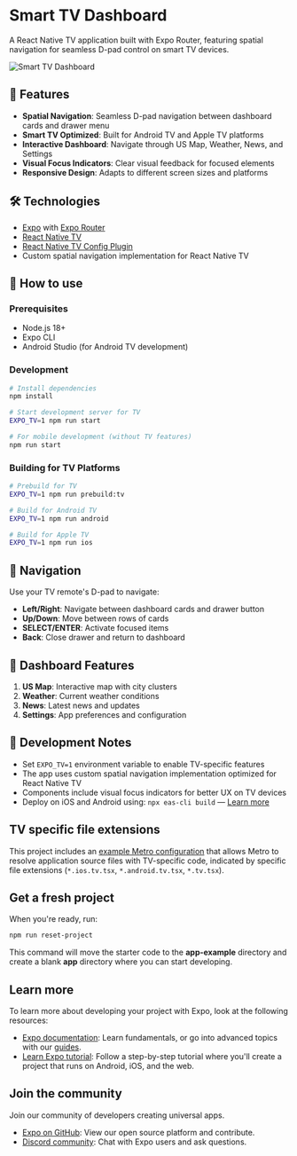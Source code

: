 # Smart TV Dashboard

A React Native TV application built with Expo Router, featuring spatial navigation for seamless D-pad control on smart TV devices.

![Smart TV Dashboard](https://github.com/douglowder/examples/assets/6577821/a881466f-a7a0-4c66-b1fc-33235c466997)

## 🚀 Features

- **Spatial Navigation**: Seamless D-pad navigation between dashboard cards and drawer menu
- **Smart TV Optimized**: Built for Android TV and Apple TV platforms
- **Interactive Dashboard**: Navigate through US Map, Weather, News, and Settings
- **Visual Focus Indicators**: Clear visual feedback for focused elements
- **Responsive Design**: Adapts to different screen sizes and platforms

## 🛠️ Technologies

- [Expo](https://expo.dev) with [Expo Router](https://docs.expo.dev/router/introduction)
- [React Native TV](https://github.com/react-native-tvos/react-native-tvos)
- [React Native TV Config Plugin](https://github.com/react-native-tvos/config-tv)
- Custom spatial navigation implementation for React Native TV

## 🚀 How to use

### Prerequisites
- Node.js 18+
- Expo CLI
- Android Studio (for Android TV development)

### Development

```sh
# Install dependencies
npm install

# Start development server for TV
EXPO_TV=1 npm run start

# For mobile development (without TV features)
npm run start
```

### Building for TV Platforms

```sh
# Prebuild for TV
EXPO_TV=1 npm run prebuild:tv

# Build for Android TV
EXPO_TV=1 npm run android

# Build for Apple TV
EXPO_TV=1 npm run ios
```

## 📱 Navigation

Use your TV remote's D-pad to navigate:

- **Left/Right**: Navigate between dashboard cards and drawer button
- **Up/Down**: Move between rows of cards
- **SELECT/ENTER**: Activate focused items
- **Back**: Close drawer and return to dashboard

## 🎯 Dashboard Features

1. **US Map**: Interactive map with city clusters
2. **Weather**: Current weather conditions
3. **News**: Latest news and updates
4. **Settings**: App preferences and configuration

## 🔧 Development Notes

- Set `EXPO_TV=1` environment variable to enable TV-specific features
- The app uses custom spatial navigation implementation optimized for React Native TV
- Components include visual focus indicators for better UX on TV devices
- Deploy on iOS and Android using: `npx eas-cli build` — [Learn more](https://expo.dev/eas)

## TV specific file extensions

This project includes an [example Metro configuration](./metro.config.js) that allows Metro to resolve application source files with TV-specific code, indicated by specific file extensions (`*.ios.tv.tsx`, `*.android.tv.tsx`, `*.tv.tsx`).

## Get a fresh project

When you're ready, run:

```bash
npm run reset-project
```

This command will move the starter code to the **app-example** directory and create a blank **app** directory where you can start developing.

## Learn more

To learn more about developing your project with Expo, look at the following resources:

- [Expo documentation](https://docs.expo.dev/): Learn fundamentals, or go into advanced topics with our [guides](https://docs.expo.dev/guides).
- [Learn Expo tutorial](https://docs.expo.dev/learn): Follow a step-by-step tutorial where you'll create a project that runs on Android, iOS, and the web.

## Join the community

Join our community of developers creating universal apps.

- [Expo on GitHub](https://github.com/expo/expo): View our open source platform and contribute.
- [Discord community](https://chat.expo.dev): Chat with Expo users and ask questions.
